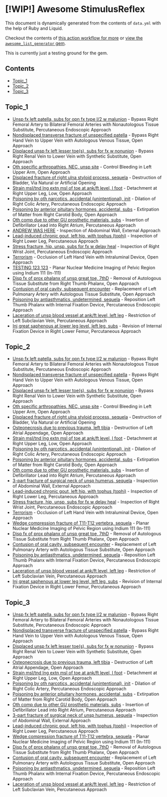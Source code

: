 # [!WIP!] Awesome StimulusReflex

This document is dynamically generated from the contents of `data.yml` with the help of Ruby and Liquid.

Checkout the contents of [this action workflow for more](https://github.com/andrewmcodes/awesome-stimulus-reflex/blob/master/.github/workflows/awesome_list_generator.yml) or [view the `awesome_list_generator` gem](https://github.com/andrewmcodes/awesome_list_generator).

This is currently just a testing ground for the gem.

## Contents

- [Topic_1](#topic_1)
- [Topic_2](#topic_2)
- [Topic_3](#topic_3)

## Topic_1

- [Unsp fx left patella, subs for opn fx type I/2 w malunion](http://smugmug.com) - Bypass Right Femoral Artery to Bilateral Femoral Arteries with Nonautologous Tissue Substitute, Percutaneous Endoscopic Approach
- [Nondisplaced transverse fracture of unspecified patella](https://privacy.gov.au) - Bypass Right Hand Vein to Upper Vein with Autologous Venous Tissue, Open Approach
- [Displaced unsp fx left lesser toe(s), subs for fx w nonunion](http://scribd.com) - Bypass Right Renal Vein to Lower Vein with Synthetic Substitute, Open Approach
- [Oth specific arthropathies, NEC, unsp site](http://nhs.uk) - Control Bleeding in Left Upper Arm, Open Approach
- [Displaced fracture of right ulna styloid process, sequela](https://ow.ly) - Destruction of Bladder, Via Natural or Artificial Opening
- [Strain msl/tnd lng extn msl of toe at ank/ft level, l foot](https://squidoo.com) - Detachment at Right Upper Leg, Low, Open Approach
- [Poisoning by oth narcotics, accidental (unintentional), init](http://elpais.com) - Dilation of Right Colic Artery, Percutaneous Endoscopic Approach
- [Poisoning by anterior pituitary hormones, accidental, subs](http://livejournal.com) - Extirpation of Matter from Right Carotid Body, Open Approach
- [Oth comp due to other GU prosthetic materials, subs](http://163.com) - Insertion of Defibrillator Lead into Right Atrium, Percutaneous Approach
- [ANDREW WAS HERE](http://princeton.edu) - Inspection of Abdominal Wall, External Approach
- [Lead-induced chronic gout, left hip, with tophus (tophi)](https://ovh.net) - Inspection of Right Lower Leg, Percutaneous Approach
- [Stress fracture, hip, unsp, subs for fx w delay heal](https://usa.gov) - Inspection of Right Wrist Joint, Percutaneous Endoscopic Approach
- [Terrorism](http://shutterfly.com) - Occlusion of Left Hand Vein with Intraluminal Device, Open Approach
- [TESTING 123 123](http://linkedin.com) - Planar Nuclear Medicine Imaging of Pelvic Region using Indium 111 (In-111)
- [Disp fx of prox phalanx of unsp great toe, 7thD](http://admin.ch) - Removal of Autologous Tissue Substitute from Right Thumb Phalanx, Open Approach
- [Contusion of oral cavity, subsequent encounter](http://seattletimes.com) - Replacement of Left Pulmonary Artery with Autologous Tissue Substitute, Open Approach
- [Poisoning by antiasthmatics, undetermined, sequela](https://wikipedia.org) - Reposition Left Thumb Phalanx with Internal Fixation Device, Percutaneous Endoscopic Approach
- [Laceration of unsp blood vessel at ank/ft level, left leg](https://upenn.edu) - Restriction of Left Subclavian Vein, Percutaneous Approach
- [Inj great saphenous at lower leg level, left leg, subs](https://hao123.com) - Revision of Internal Fixation Device in Right Lower Femur, Percutaneous Approach

## Topic_2

- [Unsp fx left patella, subs for opn fx type I/2 w malunion](http://smugmug.com) - Bypass Right Femoral Artery to Bilateral Femoral Arteries with Nonautologous Tissue Substitute, Percutaneous Endoscopic Approach
- [Nondisplaced transverse fracture of unspecified patella](https://privacy.gov.au) - Bypass Right Hand Vein to Upper Vein with Autologous Venous Tissue, Open Approach
- [Displaced unsp fx left lesser toe(s), subs for fx w nonunion](http://scribd.com) - Bypass Right Renal Vein to Lower Vein with Synthetic Substitute, Open Approach
- [Oth specific arthropathies, NEC, unsp site](http://nhs.uk) - Control Bleeding in Left Upper Arm, Open Approach
- [Displaced fracture of right ulna styloid process, sequela](https://ow.ly) - Destruction of Bladder, Via Natural or Artificial Opening
- [Osteonecrosis due to previous trauma, left tibia](https://webnode.com) - Destruction of Left Atrial Appendage, Open Approach
- [Strain msl/tnd lng extn msl of toe at ank/ft level, l foot](https://squidoo.com) - Detachment at Right Upper Leg, Low, Open Approach
- [Poisoning by oth narcotics, accidental (unintentional), init](http://elpais.com) - Dilation of Right Colic Artery, Percutaneous Endoscopic Approach
- [Poisoning by anterior pituitary hormones, accidental, subs](http://livejournal.com) - Extirpation of Matter from Right Carotid Body, Open Approach
- [Oth comp due to other GU prosthetic materials, subs](http://163.com) - Insertion of Defibrillator Lead into Right Atrium, Percutaneous Approach
- [3-part fracture of surgical neck of unsp humerus, sequela](http://princeton.edu) - Inspection of Abdominal Wall, External Approach
- [Lead-induced chronic gout, left hip, with tophus (tophi)](https://ovh.net) - Inspection of Right Lower Leg, Percutaneous Approach
- [Stress fracture, hip, unsp, subs for fx w delay heal](https://usa.gov) - Inspection of Right Wrist Joint, Percutaneous Endoscopic Approach
- [Terrorism](http://shutterfly.com) - Occlusion of Left Hand Vein with Intraluminal Device, Open Approach
- [Wedge compression fracture of T11-T12 vertebra, sequela](http://linkedin.com) - Planar Nuclear Medicine Imaging of Pelvic Region using Indium 111 (In-111)
- [Disp fx of prox phalanx of unsp great toe, 7thD](http://admin.ch) - Removal of Autologous Tissue Substitute from Right Thumb Phalanx, Open Approach
- [Contusion of oral cavity, subsequent encounter](http://seattletimes.com) - Replacement of Left Pulmonary Artery with Autologous Tissue Substitute, Open Approach
- [Poisoning by antiasthmatics, undetermined, sequela](https://wikipedia.org) - Reposition Left Thumb Phalanx with Internal Fixation Device, Percutaneous Endoscopic Approach
- [Laceration of unsp blood vessel at ank/ft level, left leg](https://upenn.edu) - Restriction of Left Subclavian Vein, Percutaneous Approach
- [Inj great saphenous at lower leg level, left leg, subs](https://hao123.com) - Revision of Internal Fixation Device in Right Lower Femur, Percutaneous Approach

## Topic_3

- [Unsp fx left patella, subs for opn fx type I/2 w malunion](http://smugmug.com) - Bypass Right Femoral Artery to Bilateral Femoral Arteries with Nonautologous Tissue Substitute, Percutaneous Endoscopic Approach
- [Nondisplaced transverse fracture of unspecified patella](https://privacy.gov.au) - Bypass Right Hand Vein to Upper Vein with Autologous Venous Tissue, Open Approach
- [Displaced unsp fx left lesser toe(s), subs for fx w nonunion](http://scribd.com) - Bypass Right Renal Vein to Lower Vein with Synthetic Substitute, Open Approach
- [Osteonecrosis due to previous trauma, left tibia](https://webnode.com) - Destruction of Left Atrial Appendage, Open Approach
- [Strain msl/tnd lng extn msl of toe at ank/ft level, l foot](https://squidoo.com) - Detachment at Right Upper Leg, Low, Open Approach
- [Poisoning by oth narcotics, accidental (unintentional), init](http://elpais.com) - Dilation of Right Colic Artery, Percutaneous Endoscopic Approach
- [Poisoning by anterior pituitary hormones, accidental, subs](http://livejournal.com) - Extirpation of Matter from Right Carotid Body, Open Approach
- [Oth comp due to other GU prosthetic materials, subs](http://163.com) - Insertion of Defibrillator Lead into Right Atrium, Percutaneous Approach
- [3-part fracture of surgical neck of unsp humerus, sequela](http://princeton.edu) - Inspection of Abdominal Wall, External Approach
- [Lead-induced chronic gout, left hip, with tophus (tophi)](https://ovh.net) - Inspection of Right Lower Leg, Percutaneous Approach
- [Wedge compression fracture of T11-T12 vertebra, sequela](http://linkedin.com) - Planar Nuclear Medicine Imaging of Pelvic Region using Indium 111 (In-111)
- [Disp fx of prox phalanx of unsp great toe, 7thD](http://admin.ch) - Removal of Autologous Tissue Substitute from Right Thumb Phalanx, Open Approach
- [Contusion of oral cavity, subsequent encounter](http://seattletimes.com) - Replacement of Left Pulmonary Artery with Autologous Tissue Substitute, Open Approach
- [Poisoning by antiasthmatics, undetermined, sequela](https://wikipedia.org) - Reposition Left Thumb Phalanx with Internal Fixation Device, Percutaneous Endoscopic Approach
- [Laceration of unsp blood vessel at ank/ft level, left leg](https://upenn.edu) - Restriction of Left Subclavian Vein, Percutaneous Approach
